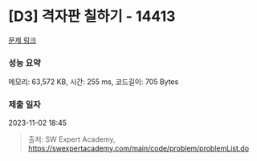 # [D3] 격자판 칠하기 - 14413 

[문제 링크](https://swexpertacademy.com/main/code/problem/problemDetail.do?contestProbId=AYEXgKnKKg0DFARx) 

### 성능 요약

메모리: 63,572 KB, 시간: 255 ms, 코드길이: 705 Bytes

### 제출 일자

2023-11-02 18:45



> 출처: SW Expert Academy, https://swexpertacademy.com/main/code/problem/problemList.do